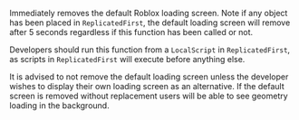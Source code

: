 Immediately removes the default Roblox loading screen. Note if any object has been placed in `ReplicatedFirst`, the default loading screen will remove after 5 seconds regardless if this function has been called or not.

Developers should run this function from a `LocalScript` in `ReplicatedFirst`, as scripts in `ReplicatedFirst` will execute before anything else.

It is advised to not remove the default loading screen unless the developer wishes to display their own loading screen as an alternative. If the default screen is removed without replacement users will be able to see geometry loading in the background.